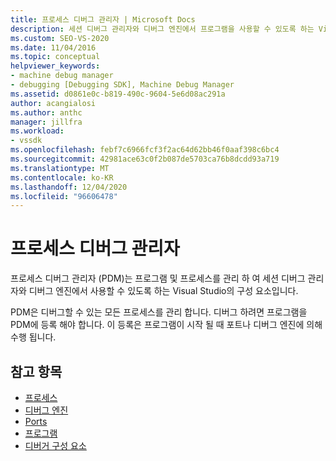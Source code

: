 ```yaml
---
title: 프로세스 디버그 관리자 | Microsoft Docs
description: 세션 디버그 관리자와 디버그 엔진에서 프로그램을 사용할 수 있도록 하는 Visual Studio의 구성 요소인 프로세스 디버그 관리자에 대해 알아봅니다.
ms.custom: SEO-VS-2020
ms.date: 11/04/2016
ms.topic: conceptual
helpviewer_keywords:
- machine debug manager
- debugging [Debugging SDK], Machine Debug Manager
ms.assetid: d0861e0c-b819-490c-9604-5e6d08ac291a
author: acangialosi
ms.author: anthc
manager: jillfra
ms.workload:
- vssdk
ms.openlocfilehash: febf7c6966fcf3f2ac64d62bb46f0aaf398c6bc4
ms.sourcegitcommit: 42981ace63c0f2b087de5703ca76b8dcdd93a719
ms.translationtype: MT
ms.contentlocale: ko-KR
ms.lasthandoff: 12/04/2020
ms.locfileid: "96606478"
---
```

# <a name="process-debug-manager"></a>프로세스 디버그 관리자
프로세스 디버그 관리자 (PDM)는 프로그램 및 프로세스를 관리 하 여 세션 디버그 관리자와 디버그 엔진에서 사용할 수 있도록 하는 Visual Studio의 구성 요소입니다.

 PDM은 디버그할 수 있는 모든 프로세스를 관리 합니다. 디버그 하려면 프로그램을 PDM에 등록 해야 합니다. 이 등록은 프로그램이 시작 될 때 포트나 디버그 엔진에 의해 수행 됩니다.

## <a name="see-also"></a>참고 항목
- [프로세스](../../extensibility/debugger/processes.md)
- [디버그 엔진](../../extensibility/debugger/debug-engine.md)
- [Ports](../../extensibility/debugger/ports.md)
- [프로그램](../../extensibility/debugger/programs.md)
- [디버거 구성 요소](../../extensibility/debugger/debugger-components.md)
